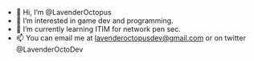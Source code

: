 - 👋 Hi, I’m @LavenderOctopus
- 👀 I’m interested in game dev and programming.
- 🌱 I’m currently learning ITIM for network pen sec.
- 📫 You can email me at lavenderoctopusdev@gmail.com or on twitter @LavenderOctoDev
